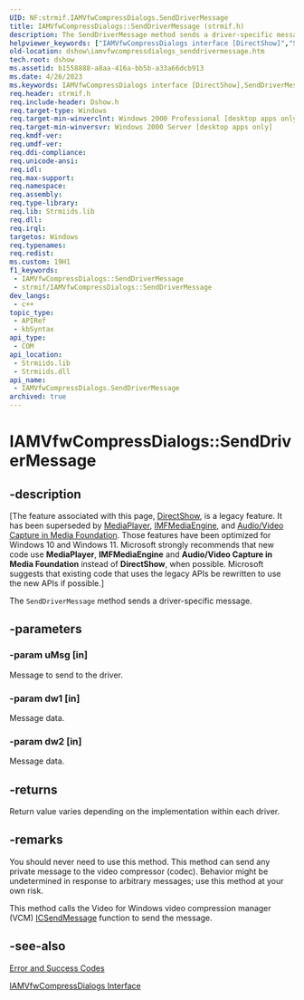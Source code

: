 ```yaml
---
UID: NF:strmif.IAMVfwCompressDialogs.SendDriverMessage
title: IAMVfwCompressDialogs::SendDriverMessage (strmif.h)
description: The SendDriverMessage method sends a driver-specific message. (IAMVfwCompressDialogs.SendDriverMessage)
helpviewer_keywords: ["IAMVfwCompressDialogs interface [DirectShow]","SendDriverMessage method","IAMVfwCompressDialogs.SendDriverMessage","IAMVfwCompressDialogs::SendDriverMessage","IAMVfwCompressDialogsSendDriverMessage","SendDriverMessage","SendDriverMessage method [DirectShow]","SendDriverMessage method [DirectShow]","IAMVfwCompressDialogs interface","dshow.iamvfwcompressdialogs_senddrivermessage","strmif/IAMVfwCompressDialogs::SendDriverMessage"]
old-location: dshow\iamvfwcompressdialogs_senddrivermessage.htm
tech.root: dshow
ms.assetid: b1558888-a8aa-416a-bb5b-a33a66dcb913
ms.date: 4/26/2023
ms.keywords: IAMVfwCompressDialogs interface [DirectShow],SendDriverMessage method, IAMVfwCompressDialogs.SendDriverMessage, IAMVfwCompressDialogs::SendDriverMessage, IAMVfwCompressDialogsSendDriverMessage, SendDriverMessage, SendDriverMessage method [DirectShow], SendDriverMessage method [DirectShow],IAMVfwCompressDialogs interface, dshow.iamvfwcompressdialogs_senddrivermessage, strmif/IAMVfwCompressDialogs::SendDriverMessage
req.header: strmif.h
req.include-header: Dshow.h
req.target-type: Windows
req.target-min-winverclnt: Windows 2000 Professional [desktop apps only]
req.target-min-winversvr: Windows 2000 Server [desktop apps only]
req.kmdf-ver: 
req.umdf-ver: 
req.ddi-compliance: 
req.unicode-ansi: 
req.idl: 
req.max-support: 
req.namespace: 
req.assembly: 
req.type-library: 
req.lib: Strmiids.lib
req.dll: 
req.irql: 
targetos: Windows
req.typenames: 
req.redist: 
ms.custom: 19H1
f1_keywords:
 - IAMVfwCompressDialogs::SendDriverMessage
 - strmif/IAMVfwCompressDialogs::SendDriverMessage
dev_langs:
 - c++
topic_type:
 - APIRef
 - kbSyntax
api_type:
 - COM
api_location:
 - Strmiids.lib
 - Strmiids.dll
api_name:
 - IAMVfwCompressDialogs.SendDriverMessage
archived: true
---
```


# IAMVfwCompressDialogs::SendDriverMessage


## -description

\[The feature associated with this page, [DirectShow](/windows/win32/directshow/directshow), is a legacy feature. It has been superseded by [MediaPlayer](/uwp/api/Windows.Media.Playback.MediaPlayer), [IMFMediaEngine](/windows/win32/api/mfmediaengine/nn-mfmediaengine-imfmediaengine), and [Audio/Video Capture in Media Foundation](/windows/win32/medfound/audio-video-capture-in-media-foundation). Those features have been optimized for Windows 10 and Windows 11. Microsoft strongly recommends that new code use **MediaPlayer**, **IMFMediaEngine** and **Audio/Video Capture in Media Foundation** instead of **DirectShow**, when possible. Microsoft suggests that existing code that uses the legacy APIs be rewritten to use the new APIs if possible.\]

The <code>SendDriverMessage</code> method sends a driver-specific message.

## -parameters

### -param uMsg [in]

Message to send to the driver.

### -param dw1 [in]

Message data.

### -param dw2 [in]

Message data.

## -returns

Return value varies depending on the implementation within each driver.

## -remarks

You should never need to use this method. This method can send any private message to the video compressor (codec). Behavior might be undetermined in response to arbitrary messages; use this method at your own risk.

This method calls the Video for Windows video compression manager (VCM) <a href="/windows/desktop/api/vfw/nf-vfw-icsendmessage">ICSendMessage</a> function to send the message.

## -see-also

<a href="/windows/desktop/DirectShow/error-and-success-codes">Error and Success Codes</a>



<a href="/windows/desktop/api/strmif/nn-strmif-iamvfwcompressdialogs">IAMVfwCompressDialogs Interface</a>
